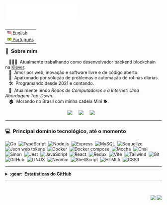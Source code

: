 <img src="images/svg/header_pt.svg"></img>

<table align="right">
 <tr><td><a href="README.md"><img src="images/us-flag.png" height="13"> English</a></td></tr>
 <tr><td><a href="README_pt.md"><img src="images/br-flag.png" height="13"> Português</a></td></tr>
</table>

### :space_invader: &nbsp;Sobre mim

&nbsp;&nbsp;&nbsp;👨🏻‍💻 &nbsp;Atualmente trabalhando como desenvolvedor backend blockchain na [Klever](https://klever.io/).\
&nbsp;&nbsp;&nbsp;🌱 &nbsp;Amor por web, inovação e software livre e de código aberto.\
&nbsp;&nbsp;&nbsp;💓 &nbsp;Apaixonado por solução de problemas e automação de rotinas diárias.\
&nbsp;&nbsp;&nbsp;🛠️ &nbsp;Programando desde 2021 e contando.\
&nbsp;&nbsp;&nbsp;📖 &nbsp;Atualmente lendo *Redes de Computadores e a Internet: Uma Abordagem Top-Down*.\
&nbsp;&nbsp;&nbsp;🏠 &nbsp;Morando no Brasil com minha cadela Mini 🐕.

<p align="center">
  <a href="mailto:emersonfb99@gmail.com?subject=Olá%20Emerson%20Barros"><img src="https://img.shields.io/badge/gmail-%23D14836.svg?&style=for-the-badge&logo=gmail&logoColor=white" /></a>&nbsp;&nbsp;&nbsp;&nbsp;
  <a href="https://www.linkedin.com/in/emersonfbarros/"><img src="https://img.shields.io/badge/linkedin-%230077B5.svg?&style=for-the-badge&logo=linkedin&logoColor=white" /></a>&nbsp;&nbsp;&nbsp;&nbsp;
  <a href="https://github.com/emersonfbarros"><img src="https://img.shields.io/github/followers/emersonfbarros?label=siga&style=for-the-badge&logo=github&logoColor=white" /></a>&nbsp;&nbsp;&nbsp;&nbsp;
</p>

<hr/>

<!-- <details> -->
<!--   <summary><b>:computer: &nbsp;Principal domínio tecnológico, até o momento</b></summary> -->
<!--   <br/> -->

### :computer: &nbsp;Principal domínio tecnológico, até o momento 
![Go](https://img.shields.io/badge/go-%2300ADD8.svg?style=for-the-badge&logo=go&logoColor=white)&nbsp;
![TypeScript](https://img.shields.io/badge/TypeScript-3178C6.svg?&style=for-the-badge&logo=typescript&logoColor=white)&nbsp;
![Node.js](https://img.shields.io/badge/Node.js-339933.svg?&style=for-the-badge&logo=node.js&logoColor=white)&nbsp;
![Express](https://img.shields.io/badge/Express-000000.svg?&style=style=for-the-badge&logo=express&logoColor=white)&nbsp;
![MySQL](https://img.shields.io/badge/MySQL-4479A1.svg?&style=for-the-badge&logo=mysql&logoColor=white)&nbsp;
![Sequelize](https://img.shields.io/badge/Sequelize-52B0E7.svg?&style=for-the-badge&logo=sequelize&logoColor=white)&nbsp;
![Json web tokens](https://img.shields.io/badge/JSON%20Web%20Tokens-000000.svg?&style=for-the-badge&logo=jsonwebtokens&logoColor=white)&nbsp;
![Docker](https://img.shields.io/badge/Docker-2496ED.svg?&style=for-the-badge&logo=docker&logoColor=white)&nbsp;
![Docker compose](https://img.shields.io/badge/Docker%20Compose-2496ED.svg?&style=for-the-badge&logo=docker&logoColor=white)&nbsp;
![Mocha](https://img.shields.io/badge/Mocha-8D6748.svg?&style=for-the-badge&logo=mocha&logoColor=white)&nbsp;
![Chai](https://img.shields.io/badge/Chai-A30701.svg?&style=for-the-badge&logo=chai&logoColor=white)&nbsp;
![Sinon](https://img.shields.io/badge/Sinon-995F44.svg?&style=for-the-badge&logo=sinon&logoColor=white)&nbsp;
![Jest](https://img.shields.io/badge/Jest-C21325.svg?&style=for-the-badge&logo=jest&logoColor=white)&nbsp;
![JavaScript](https://img.shields.io/badge/JAVASCRIPT-323330.svg?&style=for-the-badge&logo=javascript&logoColor=%23F7DF1E)&nbsp;
![React](https://img.shields.io/badge/React-61DAFB.svg?&style=for-the-badge&logo=react&logoColor=white)&nbsp;
![Redux](https://img.shields.io/badge/Redux-764ABC.svg?&style=for-the-badge&logo=redux&logoColor=white)&nbsp;
![Vite](https://img.shields.io/badge/Vite-646CFF.svg?&style=for-the-badge&logo=vite&logoColor=white)&nbsp;
![Tailwind](https://img.shields.io/badge/Tailwind-38B2AC.svg?&style=for-the-badge&logo=tailwind-css&logoColor=white)&nbsp;
![Git](https://img.shields.io/badge/GIT-%23F05033.svg?&style=for-the-badge&logo=git&logoColor=white)&nbsp;
![GitHub](https://img.shields.io/badge/GITHUB-%23121011.svg?&style=for-the-badge&logo=github&logoColor=white)&nbsp;
![LINUX](https://img.shields.io/badge/LINUX-FCC624?style=for-the-badge&logo=linux&logoColor=black)&nbsp;
![NeoVim](https://img.shields.io/badge/NeoVim-57A143.svg?&style=for-the-badge&logo=neovim&logoColor=white)&nbsp;
![ShellScript](https://img.shields.io/badge/Shell%20Script-4EAA25.svg?&style=for-the-badge&logo=gnu-bash&logoColor=white)&nbsp;
![HTML5](https://img.shields.io/badge/HTML5-E34F26.svg?&style=for-the-badge&logo=html5&logoColor=white)&nbsp;
![CSS3](https://img.shields.io/badge/CSS3-%231572B6.svg?&style=for-the-badge&logo=css3&logoColor=white)&nbsp;

<hr/>
<!-- </details> -->

<!-- <details> -->
<!--   <summary><b>:brain: &nbsp;Outras conhecimentos, sempre aprendendo</b></summary> -->
<!--   <br/> -->

<!-- </details> -->

<details>
  <summary><b>:gear: &nbsp;Estatisticas do GitHub</b></summary>
  <br/>
    <p align="center">
        <img height="137px" src="https://github-readme-streak-stats.herokuapp.com/?user=emersonfbarros&hide_border=true&theme=nightowl" />
    </p>
    <p align="center">
        <img height="137px" src="https://github-readme-stats.vercel.app/api?username=emersonfbarros&hide_title=true&hide_border=true&show_icons=true&include_all_commits=true&count_private=true&line_height=21&theme=nightowl" /> <img height="137px" src="https://github-readme-stats.vercel.app/api/top-langs/?username=emersonfbarros&hide=html&hide_title=true&hide_border=true&layout=compact&langs_count=8&theme=nightowl" />
    </p>
</details>

<hr/>
<br/>

<p align="right">
<img src="https://komarev.com/ghpvc/?username=emersonfbarros&style=plastic&label=Views"><img>
<img src="https://badges.pufler.dev/visits/emersonfbarros/emersonfbarros?color=black&logo=github" />
</p>
